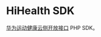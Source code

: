 # HiHealth SDK

[华为运动健康云侧开放接口](https://developer.huawei.com/consumer/cn/doc/development/health-References/31205) PHP SDK。